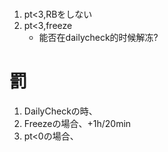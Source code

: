 #
1. pt<3,RBをしない
2. pt<3,freeze
    - 能否在dailycheck的时候解冻?
# 罰
1. DailyCheckの時、
2. Freezeの場合、+1h/20min
3. pt<0の場合、